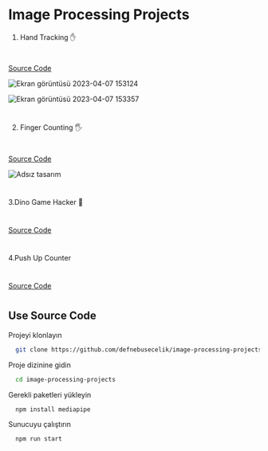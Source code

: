 
# Image Processing Projects

1. Hand Tracking ✋
#
[Source Code](https://github.com/defnebusecelik/image-processing-projects/blob/main/handTracking.py)

![Ekran görüntüsü 2023-04-07 153124](https://user-images.githubusercontent.com/110555559/230611206-12b6593d-9586-4bd5-9c2a-5f1502b4dcbf.png)

![Ekran görüntüsü 2023-04-07 153357](https://user-images.githubusercontent.com/110555559/230611225-6dd529ae-f21e-4712-9e4d-b58562b56e6d.png)

#
2. Finger Counting 🖐
#
[Source Code](https://github.com/defnebusecelik/image-processing-projects/blob/main/fingerCounting.py)

![Adsız tasarım](https://user-images.githubusercontent.com/110555559/230655284-e9aeef6e-d725-4859-9e12-1c88ac7cef1a.png)

#
3.Dino Game Hacker 🦕
#
[Source Code](https://github.com/defnebusecelik/image-processing-projects/blob/main/dinogamehacker.py)

#
4.Push Up Counter
#
[Source Code](https://github.com/defnebusecelik/image-processing-projects/blob/main/pushupCounter.py)

#

## Use Source Code

Projeyi klonlayın

```bash
  git clone https://github.com/defnebusecelik/image-processing-projects
```

Proje dizinine gidin

```bash
  cd image-processing-projects
```

Gerekli paketleri yükleyin

```bash
  npm install mediapipe
```

Sunucuyu çalıştırın

```bash
  npm run start
```

  
